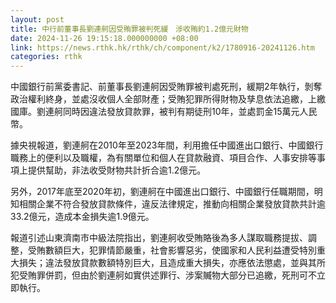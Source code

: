 ```yaml
---
layout: post
title: 中行前董事長劉連舸因受賄罪被判死緩　涉收賄約1.2億元財物
date: 2024-11-26 19:15:18.000000000 +08:00
link: https://news.rthk.hk/rthk/ch/component/k2/1780916-20241126.htm
categories: rthk
---
```


中國銀行前黨委書記、前董事長劉連舸因受賄罪被判處死刑，緩期2年執行，剝奪政治權利終身，並處沒收個人全部財產；受賄犯罪所得財物及孳息依法追繳，上繳國庫。劉連舸同時因違法發放貸款罪，被判有期徒刑10年，並處罰金15萬元人民幣。

據央視報道，劉連舸在2010年至2023年間，利用擔任中國進出口銀行、中國銀行職務上的便利以及職權，為有關單位和個人在貸款融資、項目合作、人事安排等事項上提供幫助，非法收受財物共計折合逾1.2億元。

另外，2017年底至2020年初，劉連舸在中國進出口銀行、中國銀行任職期間，明知相關企業不符合發放貸款條件，違反法律規定，推動向相關企業發放貸款共計逾33.2億元，造成本金損失逾1.9億元。

報道引述山東濟南市中級法院指出，劉連舸收受賄賂後為多人謀取職務提拔、調整，受賄數額巨大，犯罪情節嚴重，社會影響惡劣，使國家和人民利益遭受特別重大損失；違法發放貸款數額特別巨大，且造成重大損失，亦應依法懲處，並與其所犯受賄罪併罰，但由於劉連舸如實供述罪行、涉案贓物大部分已追繳，死刑可不立即執行。
